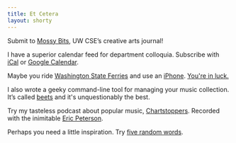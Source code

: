 ```yaml
---
title: Et Cetera
layout: shorty
---
```


Submit to [Mossy Bits][], UW CSE’s creative arts journal!

[Mossy Bits]: http://www.cs.washington.edu/publications/mossybits/


I have a superior calendar feed for department colloquia. Subscribe with
[iCal][] or [Google Calendar][gcal].

[ical]: webcal://homes.cs.washington.edu/~asampson/colloquia.ics
[gcal]: http://www.google.com/calendar/embed?src=gkl8nsro4ovm5virmrgqkdac2culj23a%40import.calendar.google.com


Maybe you ride [Washington State Ferries][] and use an [iPhone][]. [You're in
luck.][ferrybox]

[Washington State Ferries]: http://www.wsdot.wa.gov/
[iPhone]: http://www.apple.com/iphone/
[ferrybox]: http://ferry.radbox.org/


I also wrote a geeky command-line tool for managing your music collection. It’s
called [beets][] and it's unquestionably the best.

[beets]: http://beets.radbox.org/


Try my tasteless podcast about popular music, [Chartstoppers][]. Recorded with the inimitable [Eric Peterson][eric].

[chartstoppers]: http://chartstoppers.radbox.org
[eric]: https://twitter.com/peezmachine


Perhaps you need a little inspiration. Try [five random words][aw].

[aw]: http://alwayswriting.radbox.org/
